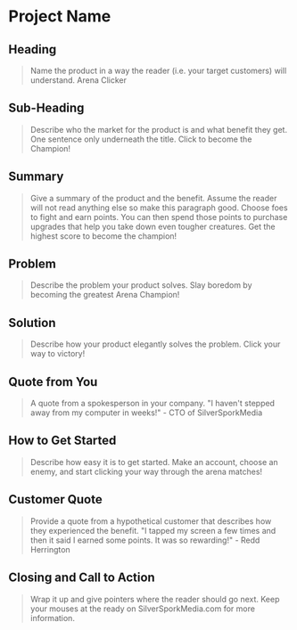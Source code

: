 # Project Name #

<!-- 
> This material was originally posted [here](http://www.quora.com/What-is-Amazons-approach-to-product-development-and-product-management). It is reproduced here for posterities sake.

There is an approach called "working backwards" that is widely used at Amazon. They work backwards from the customer, rather than starting with an idea for a product and trying to bolt customers onto it. While working backwards can be applied to any specific product decision, using this approach is especially important when developing new products or features.

For new initiatives a product manager typically starts by writing an internal press release announcing the finished product. The target audience for the press release is the new/updated product's customers, which can be retail customers or internal users of a tool or technology. Internal press releases are centered around the customer problem, how current solutions (internal or external) fail, and how the new product will blow away existing solutions.

If the benefits listed don't sound very interesting or exciting to customers, then perhaps they're not (and shouldn't be built). Instead, the product manager should keep iterating on the press release until they've come up with benefits that actually sound like benefits. Iterating on a press release is a lot less expensive than iterating on the product itself (and quicker!).

If the press release is more than a page and a half, it is probably too long. Keep it simple. 3-4 sentences for most paragraphs. Cut out the fat. Don't make it into a spec. You can accompany the press release with a FAQ that answers all of the other business or execution questions so the press release can stay focused on what the customer gets. My rule of thumb is that if the press release is hard to write, then the product is probably going to suck. Keep working at it until the outline for each paragraph flows. 

Oh, and I also like to write press-releases in what I call "Oprah-speak" for mainstream consumer products. Imagine you're sitting on Oprah's couch and have just explained the product to her, and then you listen as she explains it to her audience. That's "Oprah-speak", not "Geek-speak".

Once the project moves into development, the press release can be used as a touchstone; a guiding light. The product team can ask themselves, "Are we building what is in the press release?" If they find they're spending time building things that aren't in the press release (overbuilding), they need to ask themselves why. This keeps product development focused on achieving the customer benefits and not building extraneous stuff that takes longer to build, takes resources to maintain, and doesn't provide real customer benefit (at least not enough to warrant inclusion in the press release).
 -->
 
## Heading ##
  > Name the product in a way the reader (i.e. your target customers) will understand.
  Arena Clicker

## Sub-Heading ##
  > Describe who the market for the product is and what benefit they get. One sentence only underneath the title.
  Click to become the Champion!

## Summary ##
  > Give a summary of the product and the benefit. Assume the reader will not read anything else so make this paragraph good.
  Choose foes to fight and earn points.  You can then spend those points to purchase upgrades that help you take down even tougher creatures.  Get the highest score to become the champion!

## Problem ##
  > Describe the problem your product solves.
  Slay boredom by becoming the greatest Arena Champion!

## Solution ##
  > Describe how your product elegantly solves the problem.
  Click your way to victory!

## Quote from You ##
  > A quote from a spokesperson in your company.
  "I haven't stepped away from my computer in weeks!" - CTO of SilverSporkMedia

## How to Get Started ##
  > Describe how easy it is to get started.
  Make an account, choose an enemy, and start clicking your way through the arena matches!

## Customer Quote ##
  > Provide a quote from a hypothetical customer that describes how they experienced the benefit.
  "I tapped my screen a few times and then it said I earned some points.  It was so rewarding!" - Redd Herrington

## Closing and Call to Action ##
  > Wrap it up and give pointers where the reader should go next.
  Keep your mouses at the ready on SilverSporkMedia.com for more information.
